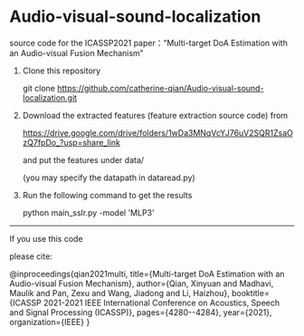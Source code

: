 # Audio-visual-sound-localization

source code for the ICASSP2021 paper：“Multi-target DoA Estimation with an Audio-visual Fusion Mechanism”

1. Clone this repository 

   git clone https://github.com/catherine-qian/Audio-visual-sound-localization.git

2. Download the extracted features (feature extraction source code) from
   
   https://drive.google.com/drive/folders/1wDa3MNqVcYJ76uV2SQR1ZsaOzQ7fpDo_?usp=share_link
   
   and put the features under data/
   
   (you may specify the datapath in dataread.py)

3. Run the following command to get the results

   python main_sslr.py -model 'MLP3'


---------------------------------------
If you use this code

please cite:

@inproceedings{qian2021multi,
  title={Multi-target DoA Estimation with an Audio-visual Fusion Mechanism},
  author={Qian, Xinyuan and Madhavi, Maulik and Pan, Zexu and Wang, Jiadong and Li, Haizhou},
  booktitle={ICASSP 2021-2021 IEEE International Conference on Acoustics, Speech and Signal Processing (ICASSP)},
  pages={4280--4284},
  year={2021},
  organization={IEEE}
}





